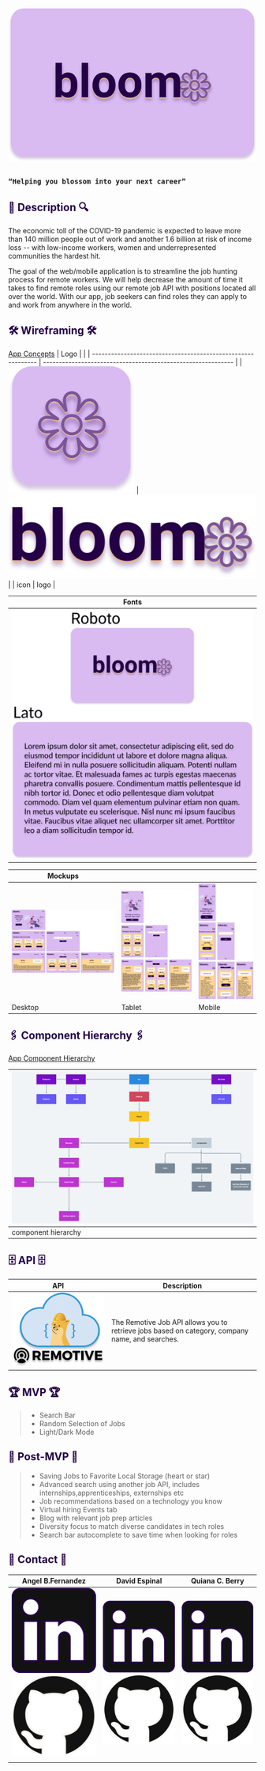 # <div align="center">![bloom banner](src/images/design_elements/project-bloom-banner.svg) </div>

### `“Helping you blossom into your next career”`

## <div align="left" style='color: #240046'> 🔎 Description 🔍

<p>The economic toll of the COVID-19 pandemic is expected to leave more than 140 million people out of work and another 1.6 billion at risk of income loss -- with low-income workers, women and underrepresented communities the hardest hit.</p>
<p>
The goal of the web/mobile application is to streamline the job hunting process for remote workers. We will help decrease the amount of time it takes to find remote roles using our remote job API with positions located all over the world. With our app,  job seekers can find roles they can apply to and work from anywhere in the world.
</p>

## <div align="left" style='color: #240046'> 🛠 Wireframing 🛠 </div>
[App Concepts](https://www.figma.com/file/ag4FxZ6ylZVhcD11s4rNpN/Project-Bloom?node-id=17%3A202)
| Logo                                                         |                                                              |
| ------------------------------------------------------------ | ------------------------------------------------------------ |
| ![bloom Icon](src/images/design_elements/project-bloom-icon.svg) | ![bloom Logo](src/images/logos/project-bloom-logo-light.svg) |
| icon                                                         | logo                                                         |

| Fonts                                                              |
| ------------------------------------------------------------------ |
| ![bloom Fonts](src/images/design_elements/project-bloom-fonts.svg) |


| Mockups                                                                            |                                                                                  |                                                                                         |
| ---------------------------------------------------------------------------------- | -------------------------------------------------------------------------------- | --------------------------------------------------------------------------------------- |
| ![bloom Desktop](src/images/Wireframing_and_maping/project-bloom-desktop-view.svg) | ![bloom Tablet](src/images/Wireframing_and_maping/project-bloom-tablet-view.svg) | ![bloom mobile](src/images/Wireframing_and_maping/project-bloom-native-mobile-view.svg) |
| Desktop                                                                            | Tablet                                                                           | Mobile                                                                                  |

## <div align="left" style='color: #240046'> 🖇 Component Hierarchy 🖇  </div>
[App Component Hierarchy](https://whimsical.com/project-bloom-Eypnmjf9Diz6WejykobjSM@2Ux7TurymMwgkHyMFSAA)

| ![bloom Component Hierarchy](src/images/Wireframing_and_maping/project-bloom-component-map.png) |
| ----------------------------------------------------------------------------------------------- |
| component hierarchy                                                                             |

## <div align="left" style='color: #240046'> 🗄 API 🗄 </div>

| API                                                                                                           | Description                                                                                     |
| ------------------------------------------------------------------------------------------------------------- | ----------------------------------------------------------------------------------------------- |
| [![Remotive Job API logo](src/images/logos/remotive-job-api-logo.svg)](https://remotive.io/api-documentation) | The Remotive Job API allows you to retrieve jobs based on category, company name, and searches. |

## <div align="left" style='color: #240046'> 🏆 MVP 🏆</div>
> - Search Bar
> - Random Selection of Jobs
> - Light/Dark Mode

## <div align="left" style='color: #240046'> 🔮 Post-MVP 🔮 </div>
> - Saving Jobs to Favorite Local Storage (heart or star)
> - Advanced search using another job API, includes internships,apprenticeships, externships etc
> - Job recommendations based on a technology you know 
> - Virtual hiring Events tab
> - Blog with relevant job prep articles
> - Diversity focus to match diverse candidates in tech roles
> - Search bar autocomplete to save time when looking for roles

## <div align="left" style='color: #240046'> 📠 Contact 📠</div>

| Angel B.Fernandez                                                                                                                                                                 | David Espinal                                                                                                                                                                    | Quiana C. Berry                                                                                                                                                                      |
| --------------------------------------------------------------------------------------------------------------------------------------------------------------------------------- | -------------------------------------------------------------------------------------------------------------------------------------------------------------------------------- | ------------------------------------------------------------------------------------------------------------------------------------------------------------------------------------ |
| [![LinkedIn](src/images/logos/linkedin-logo.svg)](https://www.linkedin.com/in/angelbienvenidofernandez/) [![GitHub](src/images/logos/github-logo.svg)](https://github.com/Avixph) | [![LinkedIn](src/images/logos/linkedin-logo.svg)](https://www.linkedin.com/in/david-espinal-28b91a1b7/) [![GitHub](src/images/logos/github-logo.svg)](https://github.com/DEsp04) | [![LinkedIn](src/images/logos/linkedin-logo.svg)](https://www.linkedin.com/in/quiana-c-berry-b727a7143/) [![GitHub](src/images/logos/github-logo.svg)](https://github.com/berryq460) |
|                                                                                                                                                                                   |                                                                                                                                                                                  |                                                                                                                                                                                      |

